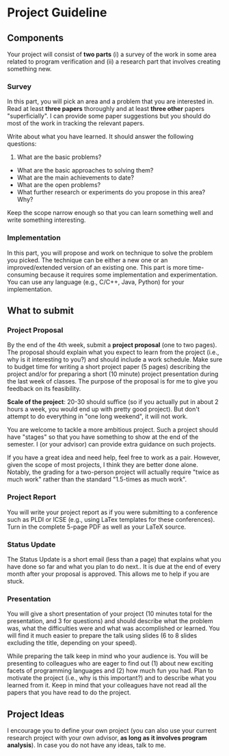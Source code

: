 # Project Guideline

<!-- 1.  Proposal

    By the end of the 3th week, submit a project proposal (1-2 page)
    that explains what you want to do and what you expect to learn from
    the project (i.e., why is it interesting to you?).

    In addition, include:

    1.  A survey of the work in selected topic (e.g., read 3 papers
        thoroughly and 3 other papers superficially).
    2.  A work schedule. Make sure to budget time for writing a short
        project paper describing the project described below.

2.  Report

    Submit a project report (5-7 pages) during dead week (**11:59 PM
    Sunday**).

    You will write the report as if you were submitting to a conference
    such as PLDI or FSE (e.g., using LaTeX templates for these
    conferences and including all the usual sections such as
    Introduction, Body, Related Work, Conclusion). Turn in the complete
    PDF as well as your LaTeX source. -->


## Components
Your project will consist of **two parts** (i) a survey of the work in some
area related to program verification and (ii) a research part that
involves creating something new.

### Survey

In this part, you will pick an area and a problem that you are
interested in. Read at least **three papers** thoroughly and at least
**three other** papers "superficially". I can provide some paper
suggestions but you should do most of the work in tracking the relevant
papers.

Write about what you have learned. It should answer the following
questions:

1.  What are the basic problems?

-   What are the basic approaches to solving them?
-   What are the main achievements to date?
-   What are the open problems?
-   What further research or experiments do you propose in this area?
    Why?

Keep the scope narrow enough so that you can learn something well and
write something interesting.

### Implementation

In this part, you will propose and work on technique to solve the
problem you picked. The technique can be either a new one or an
improved/extended version of an existing one. This part is more
time-consuming because it requires some implementation and experimentation.
You can use any language (e.g., C/C++, Java, Python) for your implementation.

## What to submit

### Project Proposal

By the end of the 4th week, submit a **project proposal** (one to two
pages). The proposal should explain what you expect to learn from the
project (i.e., why is it interesting to you?) and should include a work
schedule. Make sure to budget time for writing a short project paper (5
pages) describing the project and/or for preparing a short (10 minute)
project presentation during the last week of classes. The purpose of the
proposal is for me to give you feedback on its feasibility.

****Scale of the project****: 20-30 should suffice (so if you actually
put in about 2 hours a week, you would end up with pretty good project).
But don't attempt to do everything in "one long weekend", it will not
work.

You are welcome to tackle a more ambitious project. Such a project
should have "stages" so that you have something to show at the end of
the semester. I (or your advisor) can provide extra guidance on such
projects.

If you have a great idea and need help, feel free to work as a pair.
However, given the scope of most projects, I think they are better done
alone. Notably, the grading for a two-person project will actually
require "twice as much work" rather than the standard "1.5-times as
much work".


### Project Report

You will write your project report as if you were submitting to a
conference such as PLDI or ICSE (e.g., using LaTex templates for these
conferences). Turn in the complete 5-page PDF as well as your LaTeX
source.

### Status Update

The Status Update is a short email (less than a page) that explains what
you have done so far and what you plan to do next.. It is due at the end
of every month after your proposal is approved. This allows me to help
if you are stuck.

### Presentation

You will give a short presentation of your project (10 minutes total for
the presentation, and 3 for questions) and should describe what the
problem was, what the difficulties were and what was accomplished or
learned. You will find it much easier to prepare the talk using slides
(6 to 8 slides excluding the title, depending on your speed).

While preparing the talk keep in mind who your audience is. You will be
presenting to colleagues who are eager to find out (1) about new
exciting facets of programming languages and (2) how much fun you had.
Plan to motivate the project (i.e., why is this important?) and to
describe what you learned from it. Keep in mind that your colleagues
have not read all the papers that you have read to do the project.

## Project Ideas

I encourage you to define your own project (you can also use your current research project with your own advisor, **as long as it involves program analysis**). In case you do not have any ideas, talk to me.
